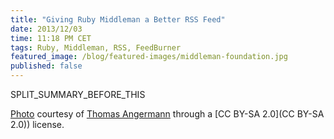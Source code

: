 ```yaml
---
title: "Giving Ruby Middleman a Better RSS Feed"
date: 2013/12/03
time: 11:18 PM CET
tags: Ruby, Middleman, RSS, FeedBurner
featured_image: /blog/featured-images/middleman-foundation.jpg
published: false
---
```






SPLIT\_SUMMARY\_BEFORE\_THIS


[Photo](http://www.flickr.com/photos/44124395142@N01/5761539779/in/photolist-9M8p3K-e5mxaw-7VjTKm-dwJjxg-9wAjpV-ajNiFJ-dFE54D-a2tCRZ-7VASV3-c39g6C-9GfYgv-eBcwTj-8TCqbP-dgenYz-dgekLu-dgekG4-ai1GjF-84VeiA-dfsbmE-eB9qUr-bA7J6x-eBcA6U-bZUkjL-dJTXwh-dHYkwa-dqCQ31-abD2ku-e1BbSx-eeNyXu-e3tpK2-dKA2nG-bzQHiB-e3z2Af-aN5wH2-aN5vVc-aN5wCP-aN5w5r-aN5vR2-aN5whz-aN5vJk-aN5wea-aN5wyR-aN5w9X-aN5wqv-aN5wmv-aN5vMR-efcnxV-aCTUN5-8GrFkP-7VxCLM-bsh4Fp) courtesy of [Thomas Angermann](http://www.flickr.com/photos/angermann/) through a [CC BY-SA 2.0](CC BY-SA 2.0)) license.
